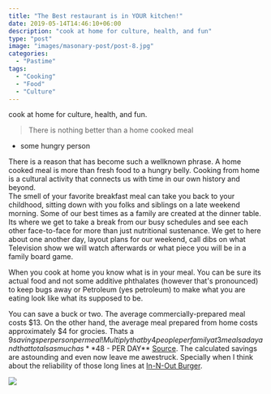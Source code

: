 ```yaml
---
title: "The Best restaurant is in YOUR kitchen!"
date: 2019-05-14T14:46:10+06:00
description: "cook at home for culture, health, and fun"
type: "post"
image: "images/masonary-post/post-8.jpg"
categories: 
  - "Pastime"
tags:
  - "Cooking"
  - "Food"
  - "Culture"
---
```


cook at home for culture, health, and fun.  

>There is nothing better than a home cooked meal  
- some hungry person  

There is a reason that has become such a wellknown phrase. A home cooked meal is more than fresh food to a hungry belly. Cooking from home is a cultural activity that connects us with time in our own history and beyond.  
The smell of your favorite breakfast meal can take you back to your childhood, sitting down with you folks and siblings on a late weekend morning. Some of our best times as a family are created at the dinner table. Its where we get to take a break from our busy schedules and see each other face-to-face for more than just nutritional sustenance. We get to here about one another day, layout plans for our weekend, call dibs on what Television show we will watch afterwards or what piece you will be in a family board game.  

When you cook at home you know what is in your meal. You can be sure its actual food and not some additive phthalates (however that's pronounced) to keep bugs away or Petroleum (yes petroleum) to make what you are eating look like what its supposed to be.  

You can save a buck or two. The average commercially-prepared meal costs $13. On the other hand, the average meal prepared from home costs approximately $4 for grocies. Thats a $9 savings per person per meal! Multiply that by 4 people per family at 3 meals a day and that totals as much as **$48 - PER DAY** [Source](https://www.moneyunder30.com/the-true-cost-of-eating-in-restaurants-and-how-to-save#:~:text=The%20average%20commercially%2Dprepared%20meal,savings%20per%20person%20per%20meal). The calculated savings are astounding and even now leave me awestruck. Specially when I think about the reliability of those long lines at [In-N-Out Burger](https://www.in-n-out.com/).

![](/images/masonary-post/In-N-Out.jpg)